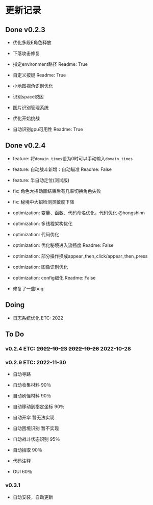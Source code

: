 # 更新记录

## Done v0.2.3

- 优化多段E角色释放

- 下落攻击修复

- 指定environment路径 Readme: True

- 自定义按键 Readme: True

- 小地图视角识别优化

- 识别space脱困

- 图片识别管理系统

- 优化开始挑战

- 自动识别gpu可用性 Readme: True

## Done v0.2.4

- feature: 将`domain_times`设为0时可以手动输入`domain_times`

- feature: 自动战斗新增：自动瞄准 Readme: False

- feature: 半自动走位(测试版)

- fix: 角色大招动画结束后有几率切换角色失败

- fix: 秘境中大招检测灵敏度下降

- optimization: 变量、函数、代码命名优化，代码优化 @hongshinn

- optimization: 多线程架构优化

- optimization: 代码优化

- optimization: 优化秘境进入流畅度 Readme: False

- optimization: 部分操作换成appear_then_click/appear_then_press

- optimization: 图像识别优化

- optimization: config细化 Readme: False

- 修复了一些bug

## Doing

- 日志系统优化 ETC: 2022

## To Do

### v0.2.4 ETC: ~~2022-10-23~~  ~~2022-10-26~~ 2022-10-28

### v0.2.9 ETC: 2022-11-30

- 自动寻路

- 自动收集材料 90％

- 自动刷怪材料 90％

- 自动移动到指定坐标 90％

- 自动开伞 暂无法实现

- 自动困境识别 暂不实现

- 自动战斗状态识别 95％

- 自动拾取 90％

- 代码注释

- GUI 60％

### v0.3.1

- 自动安装，自动更新
